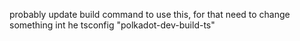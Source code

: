 probably update build command to use this, for that need to change something int he tsconfig "polkadot-dev-build-ts"